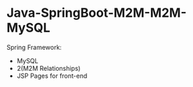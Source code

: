 # Java-SpringBoot-M2M-M2M-MySQL
<!-- Spring Framework, Spring Boot, Spring MVC, Spring Data JPA, JSP Pages, MySQL - With User Login/Registration &amp; password hashing(bcrypt). -->
Spring Framework:
 - MySQL
 - 2(M2M Relationships)
 - JSP Pages for front-end
